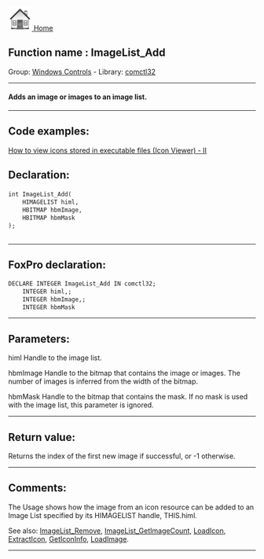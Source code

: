[<img src="../../images/home.png"> Home ](https://github.com/VFPX/Win32API)  

## Function name : ImageList_Add
Group: [Windows Controls](../../functions_group.md#Windows_Controls)  -  Library: [comctl32](../../Libraries.md#comctl32)  
***  


#### Adds an image or images to an image list.
***  


## Code examples:
[How to view icons stored in executable files (Icon Viewer) - II](../../samples/sample_019.md)  

## Declaration:
```foxpro  
int ImageList_Add(
	HIMAGELIST himl,
	HBITMAP hbmImage,
	HBITMAP hbmMask
);
  
```  
***  


## FoxPro declaration:
```foxpro  
DECLARE INTEGER ImageList_Add IN comctl32;
	INTEGER himl,;
	INTEGER hbmImage,;
	INTEGER hbmMask  
```  
***  


## Parameters:
himl
Handle to the image list. 

hbmImage
Handle to the bitmap that contains the image or images. The number of images is inferred from the width of the bitmap. 

hbmMask
Handle to the bitmap that contains the mask. If no mask is used with the image list, this parameter is ignored. 

  
***  


## Return value:
Returns the index of the first new image if successful, or -1 otherwise. 
  
***  


## Comments:
The Usage shows how the image from an icon resource can be added to an Image List specified by its HIMAGELIST handle, THIS.himl.  
  
See also: [ImageList_Remove](../comctl32/ImageList_Remove.md), [ImageList_GetImageCount](../comctl32/ImageList_GetImageCount.md), [LoadIcon](../user32/LoadIcon.md), [ExtractIcon](../shell32/ExtractIcon.md), [GetIconInfo](../user32/GetIconInfo.md), [LoadImage](../user32/LoadImage.md).  
  
***  

